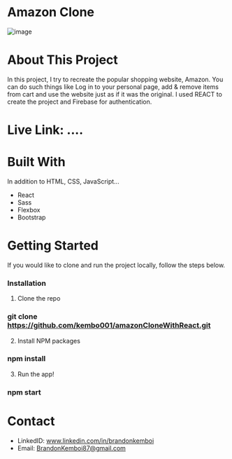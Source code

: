 # Amazon Clone
![image](https://user-images.githubusercontent.com/47574348/164879126-bdf2079a-560a-4397-a81b-99707cfe84f0.png)

# About This Project
In this project, I try to recreate the popular shopping website, Amazon. You can do such things like Log in to your personal page, add & remove items from cart and use the website just as if it was the original. I used REACT to create the project and Firebase for authentication. 
# Live Link: ....

# Built With
In addition to HTML, CSS, JavaScript...
- React
- Sass
- Flexbox
- Bootstrap

# Getting Started
If you would like to clone and run the project locally, follow the steps below. 

### Installation

1. Clone the repo 
### git clone https://github.com/kembo001/amazonCloneWithReact.git

2. Install NPM packages
### npm install

3. Run the app!
### npm start


# Contact
- LinkedID: www.linkedin.com/in/brandonkemboi
- Email: BrandonKemboi87@gmail.com
